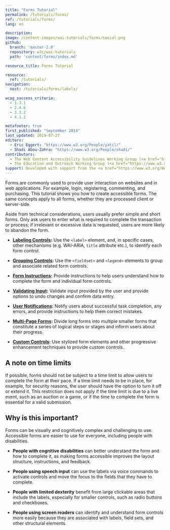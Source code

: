 ```yaml
---
title: "Forms Tutorial"
permalink: /tutorials/forms/
ref: /tutorials/forms/
lang: en

description:
image: /content-images/wai-tutorials/forms/social.png
github:
  branch: 'master-2.0'
  repository: w3c/wai-tutorials
  path: 'content/forms/index.md'

resource_title: Forms Tutorial

resource:
  ref: /tutorials/
navigation:
  next: /tutorials/forms/labels/

wcag_success_criteria:
  - 1.3.1
  - 2.4.6
  - 3.3.2
  - 4.1.2

metafooter: true
first_published: "September 2014"
last_updated: 2019-07-27
editors:
  - Eric Eggert: "https://www.w3.org/People/yatil/"
  - Shadi Abou-Zahra: "https://www.w3.org/People/shadi/"
contributors:
  - The Web Content Accessibility Guidelines Working Group (<a href="https://www.w3.org/WAI/GL/">WCAG WG</a>)
  - the Education and Outreach Working Group (<a href="https://www.w3.org/WAI/EO/">EOWG</a>)
support: Developed with support from the <a href="https://www.w3.org/WAI/ACT/">WAI-ACT project</a>, co-funded by the <strong>European Commission <abbr title="Information Society Technologies">IST</abbr> Programme</strong>.
---
```


Forms are commonly used to provide user interaction on websites and in web applications. For example, login, registering, commenting, and purchasing. This tutorial shows you how to create accessible forms. The same concepts apply to all forms, whether they are processed client or server-side.

Aside from technical considerations, users usually prefer simple and short forms. Only ask users to enter what is required to complete the transaction or process; if irrelevant or excessive data is requested, users are more likely to abandon the form.

- **[Labeling Controls](/tutorials/forms/labels/):** Use the `<label>` element, and, in specific cases, other mechanisms (e.g. WAI-ARIA, `title` attribute etc.), to identify each form control.

- **[Grouping Controls](/tutorials/forms/grouping/):** Use the `<fieldset>` and `<legend>` elements to group and associate related form controls.

- **[Form Instructions](/tutorials/forms/instructions/):** Provide instructions to help users understand how to complete the form and individual form controls.

- **[Validating Input](/tutorials/forms/validation/):** Validate input provided by the user and provide options to undo changes and confirm data entry.

- **[User Notifications](/tutorials/forms/notifications/):** Notify users about successful task completion, any errors, and provide instructions to help them correct mistakes.

- **[Multi-Page Forms](/tutorials/forms/multi-page/):** Divide long forms into multiple smaller forms that constitute a series of logical steps or stages and inform users about their progress.

- **[Custom Controls](/tutorials/forms/custom-controls/):** Use stylized form elements and other progressive enhancement techniques to provide custom controls.

## A note on time limits

If possible, forms should not be subject to a time limit to allow users to complete the form at their pace. If a time limit needs to be in place, for example, for security reasons, the user should have the option to turn it off or extend it. This restriction does not apply if the time limit is due to a live event, such as an auction or a game, or if the time to complete the form is essential for a valid submission.

## Why is this important?

Forms can be visually and cognitively complex and challenging to use. Accessible forms are easier to use for everyone, including people with disabilities.

- **People with cognitive disabilities** can better understand the form and how to complete it, as making forms accessible improves the layout structure, instructions, and feedback.

- **People using speech input** can use the labels via voice commands to activate controls and move the focus to the fields that they have to complete.

- **People with limited dexterity** benefit from large clickable areas that include the labels, especially for smaller controls, such as radio buttons and checkboxes.

- **People using screen readers** can identify and understand form controls more easily because they are associated with labels, field sets, and other structural elements.
